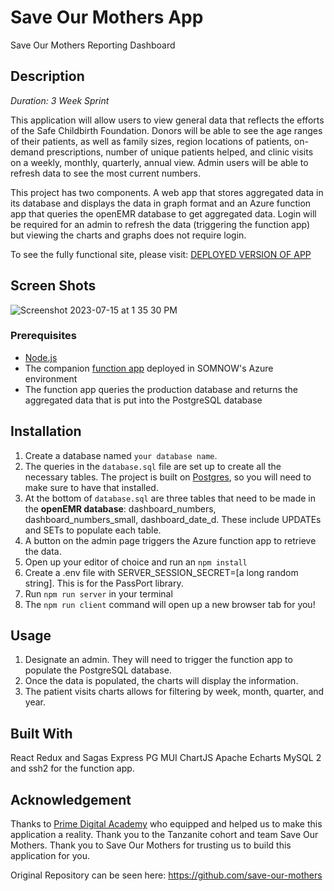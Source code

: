 
# Save Our Mothers App
Save Our Mothers Reporting Dashboard

## Description

_Duration: 3 Week Sprint_

This application will allow users to view general data that reflects the efforts of the Safe Childbirth Foundation. Donors will be able to see the age ranges of their patients, as well as family sizes, region locations of patients, on-demand prescriptions, number of unique patients helped, and clinic visits on a weekly, monthly, quarterly, annual view. Admin users will be able to refresh data to see the most current numbers.

This project has two components. A web app that stores aggregated data in its database and displays the data in graph format and an Azure function app that queries the openEMR database to get aggregated data. Login will be required for an admin to refresh the data (triggering the function app) but viewing the charts and graphs does not require login.

To see the fully functional site, please visit: [DEPLOYED VERSION OF APP](https://somnow-emr.azurewebsites.net/#/home)

## Screen Shots

![Screenshot 2023-07-15 at 1 35 30 PM](https://github.com/save-our-mothers/save-our-mothers-app/assets/111456731/743935ad-0d51-4817-bf2b-f43348db9e67)

### Prerequisites

- [Node.js](https://nodejs.org/en/)
- The companion [function app](https://github.com/save-our-mothers/openemr) deployed in SOMNOW's Azure environment
- The function app queries the production database and returns the aggregated data that is put into the PostgreSQL database

## Installation

1. Create a database named `your database name`.
2. The queries in the `database.sql` file are set up to create all the necessary tables. The project is built on [Postgres](https://www.postgresql.org/download/), so you will need to make sure to have that installed.
3. At the bottom of `database.sql` are three tables that need to be made in the <b>openEMR database</b>: dashboard_numbers, dashboard_numbers_small, dashboard_date_d. These include UPDATEs and SETs to populate each table. 
4. A button on the admin page triggers the Azure function app to retrieve the data. 
5. Open up your editor of choice and run an `npm install`
6. Create a .env file with SERVER_SESSION_SECRET=[a long random string]. This is for the PassPort library. 
7. Run `npm run server` in your terminal
8. The `npm run client` command will open up a new browser tab for you!

## Usage

1. Designate an admin. They will need to trigger the function app to populate the PostgreSQL database.
2. Once the data is populated, the charts will display the information.
3. The patient visits charts allows for filtering by week, month, quarter, and year.

## Built With

React
Redux and Sagas
Express
PG 
MUI
ChartJS
Apache Echarts
MySQL 2 and ssh2 for the function app. 

## Acknowledgement
Thanks to [Prime Digital Academy](www.primeacademy.io) who equipped and helped us to make this application a reality. Thank you to the Tanzanite cohort and team Save Our Mothers. Thank you to Save Our Mothers for trusting us to build this application for you. 

Original Repository can be seen here: https://github.com/save-our-mothers

